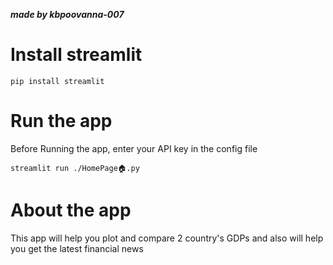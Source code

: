 
***made by kbpoovanna-007***

# Install streamlit
```
pip install streamlit
```

# Run the app
Before Running the app, enter your API key in the config file
```
streamlit run ./HomePage🏠.py
```

# About the app

This app will help you plot and compare 2 country's GDPs and also will help you get the latest financial news



